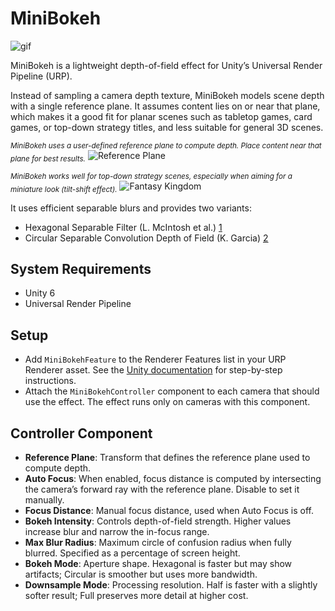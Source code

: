 # MiniBokeh

![gif](https://github.com/user-attachments/assets/d0ecbc56-c9bf-4c61-85a4-23d6aa05770c)

MiniBokeh is a lightweight depth-of-field effect for Unity’s Universal
Render Pipeline (URP).

Instead of sampling a camera depth texture, MiniBokeh models scene depth with
a single reference plane. It assumes content lies on or near that plane, which
makes it a good fit for planar scenes such as tabletop games, card games, or
top-down strategy titles, and less suitable for general 3D scenes.

<sub><em>MiniBokeh uses a user-defined reference plane to compute depth. Place
content near that plane for best results.</sub></em>
![Reference Plane](https://github.com/user-attachments/assets/6057a191-58ee-40b6-8281-6ad829cc2458)

<sub><em>MiniBokeh works well for top-down strategy scenes, especially when
aiming for a miniature look (tilt-shift effect).</sub></em>
![Fantasy Kingdom](https://github.com/user-attachments/assets/6f23ee91-4177-44c3-b82d-5c88ad69d109)

It uses efficient separable blurs and provides two variants:

- Hexagonal Separable Filter (L. McIntosh et al.) [1]
- Circular Separable Convolution Depth of Field (K. Garcia) [2]

[1]: https://dl.acm.org/doi/10.1111/j.1467-8659.2012.02097.x
[2]: https://dl.acm.org/doi/10.1145/3084363.3085022

## System Requirements

- Unity 6
- Universal Render Pipeline

<!--
## Installation

The MiniBokeh package (`jp.keijiro.minibokeh`) can be installed via the
"Keijiro" scoped registry using Package Manager. To add the registry to your
project, please follow [these instructions].

[these instructions]:
  https://gist.github.com/keijiro/f8c7e8ff29bfe63d86b888901b82644c
-->

## Setup

- Add `MiniBokehFeature` to the Renderer Features list in your URP Renderer
  asset. See the [Unity documentation][3] for step-by-step instructions.
- Attach the `MiniBokehController` component to each camera that should use the
  effect. The effect runs only on cameras with this component.

[3]: https://docs.unity3d.com/6000.0/Documentation/Manual/urp/urp-renderer-feature.html

## Controller Component

- **Reference Plane**: Transform that defines the reference plane used to compute
  depth.
- **Auto Focus**: When enabled, focus distance is computed by intersecting the
  camera’s forward ray with the reference plane. Disable to set it manually.
- **Focus Distance**: Manual focus distance, used when Auto Focus is off.
- **Bokeh Intensity**: Controls depth-of-field strength. Higher values increase
  blur and narrow the in-focus range.
- **Max Blur Radius**: Maximum circle of confusion radius when fully blurred.
  Specified as a percentage of screen height.
- **Bokeh Mode**: Aperture shape. Hexagonal is faster but may show artifacts;
  Circular is smoother but uses more bandwidth.
- **Downsample Mode**: Processing resolution. Half is faster with a slightly
  softer result; Full preserves more detail at higher cost.
